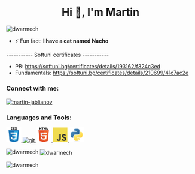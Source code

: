 <h1 align="center">Hi 👋, I'm Martin</h1>
<p align="left"> <img src="https://komarev.com/ghpvc/?username=dwarmech&label=Profile%20views&color=0e75b6&style=flat" alt="dwarmech" /> </p>

- ⚡ Fun fact: **I have a cat named Nacho**

----------- Softuni certificates -----------
- PB: https://softuni.bg/certificates/details/193162/f324c3ed
- Fundamentals: https://softuni.bg/certificates/details/210699/41c7ac2e

<h3 align="left">Connect with me:</h3>
<p align="left">
<a href="https://www.linkedin.com/in/martin-jablianov-6161b8231/" target="blank"><img align="center" src="https://raw.githubusercontent.com/rahuldkjain/github-profile-readme-generator/master/src/images/icons/Social/linked-in-alt.svg" alt="martin-jablianov" height="30" width="40" /></a>
</p>

<h3 align="left">Languages and Tools:</h3>
<p align="left"> <a href="https://www.w3schools.com/css/" target="_blank" rel="noreferrer"> <img src="https://raw.githubusercontent.com/devicons/devicon/master/icons/css3/css3-original-wordmark.svg" alt="css3" width="40" height="40"/> </a> <a href="https://git-scm.com/" target="_blank" rel="noreferrer"> <img src="https://www.vectorlogo.zone/logos/git-scm/git-scm-icon.svg" alt="git" width="40" height="40"/> </a> <a href="https://www.w3.org/html/" target="_blank" rel="noreferrer"> <img src="https://raw.githubusercontent.com/devicons/devicon/master/icons/html5/html5-original-wordmark.svg" alt="html5" width="40" height="40"/> </a> <a href="https://developer.mozilla.org/en-US/docs/Web/JavaScript" target="_blank" rel="noreferrer"> <img src="https://raw.githubusercontent.com/devicons/devicon/master/icons/javascript/javascript-original.svg" alt="javascript" width="40" height="40"/> </a> <a href="https://www.python.org" target="_blank" rel="noreferrer"> <img src="https://raw.githubusercontent.com/devicons/devicon/master/icons/python/python-original.svg" alt="python" width="40" height="40"/> </a> </p>

<p><img align="left" src="https://github-readme-stats.vercel.app/api/top-langs?username=dwarmech&show_icons=true&locale=en&layout=compact" alt="dwarmech" /></p>

<p>&nbsp;<img align="center" src="https://github-readme-stats.vercel.app/api?username=dwarmech&show_icons=true&locale=en" alt="dwarmech" /></p>

<p><img align="center" src="https://github-readme-streak-stats.herokuapp.com/?user=dwarmech&" alt="dwarmech" /></p>
